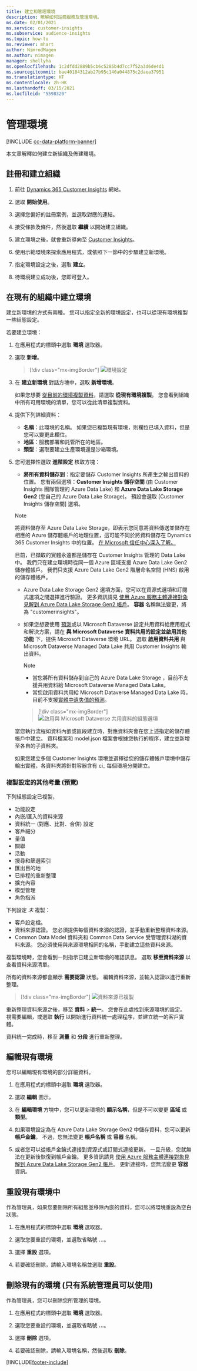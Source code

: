 ```yaml
---
title: 建立和管理環境
description: 瞭解如何註冊服務及管理環境。
ms.date: 02/01/2021
ms.service: customer-insights
ms.subservice: audience-insights
ms.topic: how-to
ms.reviewer: mhart
author: NimrodMagen
ms.author: nimagen
manager: shellyha
ms.openlocfilehash: 1c2dfdd2889b5cb6c5285b4d7cc7f52a3d6de4d1
ms.sourcegitcommit: bae40184312ab27b95c140a044875c2daea37951
ms.translationtype: HT
ms.contentlocale: zh-HK
ms.lasthandoff: 03/15/2021
ms.locfileid: "5598320"
---
```

# <a name="manage-environments"></a>管理環境

[!INCLUDE [cc-data-platform-banner](../includes/cc-data-platform-banner.md)]

本文章解釋如何建立新組織及佈建環境。

## <a name="sign-up-and-create-an-organization"></a>註冊和建立組織

1. 前往 [Dynamics 365 Customer Insights](https://dynamics.microsoft.com/ai/customer-insights/) 網站。

2. 選取 **開始使用**。

3. 選擇您偏好的註冊案例，並選取對應的連結。

4. 接受條款及條件，然後選取 **繼續** 以開始建立組織。

5. 建立環境之後，就會重新導向至 [Customer Insights](https://home.ci.ai.dynamics.com)。

6. 使用示範環境來探索應用程式，或依照下一節中的步驟建立新環境。

7. 指定環境設定之後，選取 **建立**。

8. 待環境建立成功後，您即可登入。

## <a name="create-an-environment-in-an-existing-organization"></a>在現有的組織中建立環境

建立新環境的方式有兩種。 您可以指定全新的環境設定，也可以從現有環境複製一些組態設定。

若要建立環境：

1. 在應用程式的標頭中選取 **環境** 選取器。

1. 選取 **新增**。

   > [!div class="mx-imgBorder"]
   > ![環境設定](media/environment-settings-dialog.png)

1. 在 **建立新環境** 對話方塊中，選取 **新增環境**。

   如果您想要 [從目前的環境複製資料](#additional-considerations-for-copy-configuration-preview)，請選取 **從現有環境複製**。 您會看到組織中所有可用環境的清單，您可以從此清單複製資料。

1. 提供下列詳細資料：
   - **名稱**：此環境的名稱。 如果您已複製現有環境，則欄位已填入資料，但是您可以變更此欄位。
   - **地區**：服務部署和託管所在的地區。
   - **類型**：選取要建立生產環境還是沙箱環境。

2. 您可選擇性選取 **進階設定** 核取方塊：

   - **將所有資料儲存到**：指定要儲存 Customer Insights 所產生之輸出資料的位置。 您有兩個選項：**Customer Insights 儲存空間** (由 Customer Insights 團隊管理的 Azure Data Lake) 和 **Azure Data Lake Storage Gen2** (您自己的 Azure Data Lake Storage)。 預設會選取 [Customer Insights 儲存空間] 選項。

   > [!NOTE]
   > 將資料儲存至 Azure Data Lake Storage，即表示您同意將資料傳送並儲存在相應的 Azure 儲存體帳戶的地理位置，這可能不同於將資料儲存在 Dynamics 365 Customer Insights 中的位置。 [在 Microsoft 信任中心深入了解。](https://www.microsoft.com/trust-center)
   >
   > 目前，已擷取的實體永遠都是儲存在 Customer Insights 管理的 Data Lake 中。
   > 我們只在建立環境時從同一個 Azure 區域支援 Azure Data Lake Gen2 儲存體帳戶。
   > 我們只支援 Azure Data Lake Gen2 階層命名空間 (HNS) 啟用的儲存體帳戶。

   - Azure Data Lake Storage Gen2 選項方面，您可以在資源式選項和訂閱式選項之間選擇進行驗證。 更多資訊請見 [使用 Azure 服務主體連接對象見解到 Azure Data Lake Storage Gen2 帳戶](connect-service-principal.md)。 **容器** 名稱無法變更，將為 "customerinsights"。
   
   - 如果您想要使用 [預測](predictions.md)或以 Microsoft Dataverse 設定共用資料給應用程式和解決方案，請在 **與 Microsoft Dataverse 資料共用的設定並啟用其他功能** 下，提供 Microsoft Dataverse 環境 URL。 選取 **啟用資料共用** 與 Microsoft Dataverse Managed Data Lake 共用 Customer Insights 輸出資料。

     > [!NOTE]
     > - 當您將所有資料儲存到自己的 Azure Data Lake Storage ，目前不支援共用資料給 Microsoft Dataverse Managed Data Lake。
     > - 當您啟用資料共用給 Microsoft Dataverse Managed Data Lake 時，目前不支援[實體中遺失值的預測](predictions.md)。

     > [!div class="mx-imgBorder"]
     > ![啟用與 Microsoft Dataverse 共用資料的組態選項](media/Datasharing-with-DataverseMDL.png)

   當您執行流程如資料內嵌或區段建立時，對應資料夾會在您上述指定的儲存體帳戶中建立。 資料檔案和 model.json 檔案會根據您執行的程序，建立並新增至各自的子資料夾。

   如果您建立多個 Customer Insights 環境並選擇從您的儲存體帳戶環境中儲存輸出實體，各資料夾將針對容器含有 ci_<environmentid> 每個環境分開建立。

### <a name="additional-considerations-for-copy-configuration-preview"></a>複製設定的其他考量 (預覽)

下列組態設定已複製，

- 功能設定
- 內嵌/匯入的資料來源
- 資料統一 (對應、比對、合併) 設定
- 客戶細分
- 量值
- 關聯
- 活動
- 搜尋和篩選索引
- 匯出目的地
- 已排程的重新整理
- 擴充內容
- 模型管理
- 角色指派

下列設定 *未* 複製：

- 客戶設定檔。
- 資料來源認證。 您必須提供每個資料來源的認證，並手動重新整理資料來源。
- Common Data Model 資料夾和 Common Data Service 受管理資料湖的資料來源。 您必須使用與來源環境相同的名稱，手動建立這些資料來源。

複製環境時，您會看到一則指示已建立新環境的確認訊息。 選取 **移至資料來源** 以查看資料來源清單。

所有的資料來源都會顯示 **需要認證** 狀態。 編輯資料來源，並輸入認證以進行重新整理。

> [!div class="mx-imgBorder"]
> ![資料來源已複製](media/data-sources-copied.png)

重新整理資料來源之後，移至 **資料** > **統一**。 您會在此處找到來源環境的設定。 視需要編輯，或選取 **執行** 以開始進行資料統一處理程序，並建立統一的客戶實體。

資料統一完成時，移至 **測量** 和 **分段** 進行重新整理。

## <a name="edit-an-existing-environment"></a>編輯現有環境

您可以編輯現有環境的部分詳細資料。

1.  在應用程式的標頭中選取 **環境** 選取器。

2.  選取 **編輯** 圖示。

3. 在 **編輯環境** 方塊中，您可以更新環境的 **顯示名稱**，但是不可以變更 **區域** 或 **類型**。

4. 如果環境設定為在 Azure Data Lake Storage Gen2 中儲存資料，您可以更新 **帳戶金鑰**。 不過，您無法變更 **帳戶名稱** 或 **容器** 名稱。

5. 或者您可以從帳戶金鑰式連接到資源式或訂閱式連接更新。 一旦升級，您就無法在更新後恢復到帳戶金鑰。 更多資訊請見 [使用 Azure 服務主體連接對象見解到 Azure Data Lake Storage Gen2 帳戶](connect-service-principal.md)。 更新連接時，您無法變更 **容器** 資訊。

## <a name="reset-an-existing-environment"></a>重設現有環境中

作為管理員，如果您要刪除所有組態並移除內嵌的資料，您可以將環境重設為空白狀態。

1.  在應用程式的標頭中選取 **環境** 選取器。 

2.  選取您要重設的環境，並選取省略號 **...**。 

3. 選擇 **重設** 選項。 

4.  若要確認刪除，請輸入環境名稱並選取 **重設**。

## <a name="delete-an-existing-environment-available-only-for-admins"></a>刪除現有的環境 (只有系統管理員可以使用)

作為管理員，您可以刪除您所管理的環境。

1.  在應用程式的標頭中選取 **環境** 選取器。

2.  選取您要重設的環境，並選取省略號 **...**。 

3. 選擇 **刪除** 選項。 

4.  若要確認刪除，請輸入環境名稱，然後選取 **刪除**。


[!INCLUDE[footer-include](../includes/footer-banner.md)]